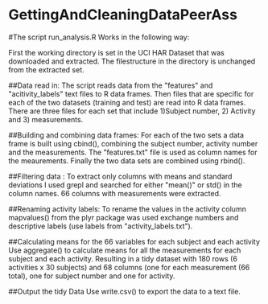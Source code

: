 GettingAndCleaningDataPeerAss
=============================
#The script run_analysis.R Works in the following way:

First the working directory is set in the UCI HAR Dataset that was downloaded and extracted.  The filestructure in the directory is unchanged from the extracted set.

##Data read in:
The script reads data from the "features" and "acitivity_labels" text files to R data frames.  Then files that are specific for each of the two datasets (training and test) are read into R data frames.  There are three files for each set that include 1)Subject number, 2) Activity and 3) measurements. 

##Building and combining data frames:
For each of the two sets a data frame is built using cbind(), combining the subject number, activity number and the measurements.  The "features.txt" file is used as column names for the meaurements.
Finally the two data sets are combined using rbind().

##Filtering data :
To extract only columns with means and standard deviations I used grepl and searched for either "mean()" or std() in the column names.  66 columns with measurements were extracted.

##Renaming activity labels:
To rename the values in the activity column mapvalues() from the plyr package was used exchange numbers and descriptive labels (use labels from "activity_labels.txt").

##Calculating means for the 66 variables for each subject and each activity
Use aggregate() to calculate means for all the measurements for each subject and each activity. Resulting in a tidy dataset with 180 rows (6 activities x 30 subjects) and 68 columns (one for each measurement (66 total), one for subject number and one for activity.

##Output the tidy Data
Use write.csv() to export the data to a text file.
